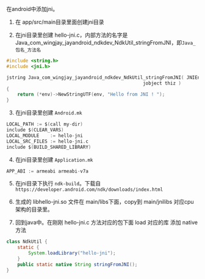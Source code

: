 在android中添加jni。

1. 在 app/src/main目录里面创建jni目录

2. 在jni目录里创建 hello-jni.c，内部方法的名字是 Java_com_wingjay_jayandroid_ndkdev_NdkUtil_stringFromJNI，即`Java_包名_方法名`
```c
#include <string.h>
#include <jni.h>

jstring Java_com_wingjay_jayandroid_ndkdev_NdkUtil_stringFromJNI( JNIEnv* env,
                                                  jobject thiz )
{
    return (*env)->NewStringUTF(env, "Hello from JNI ! ");
}
```

3. 在jni目录里创建 `Android.mk`
```c
LOCAL_PATH := $(call my-dir)
include $(CLEAR_VARS)
LOCAL_MODULE    := hello-jni
LOCAL_SRC_FILES := hello-jni.c
include $(BUILD_SHARED_LIBRARY)
```

4. 在jni目录里创建 `Application.mk`
```c
APP_ABI := armeabi armeabi-v7a
```

5. 在jni目录下执行 `ndk-build`。下载自 `https://developer.android.com/ndk/downloads/index.html`

6. 生成的 libhello-jni.so 文件在 main/libs下面，copy到 main/jnilibs 对应cpu架构的目录里。

7. 回到java中。在刚刚 hello-jni.c 方法对应的包下面 load 对应的库 添加 native 方法
```java
class NdkUtil {
	static {
		System.loadLibrary("hello-jni");
	}	
	public static native String stringFromJNI();
}
```
